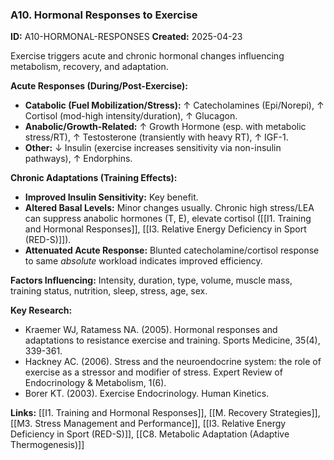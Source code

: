 ### A10. Hormonal Responses to Exercise
**ID:** A10-HORMONAL-RESPONSES
**Created:** 2025-04-23

Exercise triggers acute and chronic hormonal changes influencing metabolism, recovery, and adaptation.

**Acute Responses (During/Post-Exercise):**
- **Catabolic (Fuel Mobilization/Stress):** ↑ Catecholamines (Epi/Norepi), ↑ Cortisol (mod-high intensity/duration), ↑ Glucagon.
- **Anabolic/Growth-Related:** ↑ Growth Hormone (esp. with metabolic stress/RT), ↑ Testosterone (transiently with heavy RT), ↑ IGF-1.
- **Other:** ↓ Insulin (exercise increases sensitivity via non-insulin pathways), ↑ Endorphins.

**Chronic Adaptations (Training Effects):**
- **Improved Insulin Sensitivity:** Key benefit.
- **Altered Basal Levels:** Minor changes usually. Chronic high stress/LEA can suppress anabolic hormones (T, E), elevate cortisol ([[I1. Training and Hormonal Responses]], [[I3. Relative Energy Deficiency in Sport (RED-S)]]).
- **Attenuated Acute Response:** Blunted catecholamine/cortisol response to same *absolute* workload indicates improved efficiency.

**Factors Influencing:** Intensity, duration, type, volume, muscle mass, training status, nutrition, sleep, stress, age, sex.

**Key Research:**
- Kraemer WJ, Ratamess NA. (2005). Hormonal responses and adaptations to resistance exercise and training. Sports Medicine, 35(4), 339-361.
- Hackney AC. (2006). Stress and the neuroendocrine system: the role of exercise as a stressor and modifier of stress. Expert Review of Endocrinology & Metabolism, 1(6).
- Borer KT. (2003). Exercise Endocrinology. Human Kinetics.

**Links:** [[I1. Training and Hormonal Responses]], [[M. Recovery Strategies]], [[M3. Stress Management and Performance]], [[I3. Relative Energy Deficiency in Sport (RED-S)]], [[C8. Metabolic Adaptation (Adaptive Thermogenesis)]]